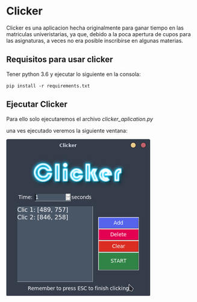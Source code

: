 # Clicker

Clicker es una aplicacion hecha originalmente para ganar tiempo en las matriculas univeristarias, ya que, debido a la poca apertura de cupos para las asignaturas, a veces no era posible inscribirse en algunas materias.

## Requisitos para usar clicker

Tener python 3.6 y ejecutar lo siguiente en la consola:
~~~
pip install -r requirements.txt
~~~

## Ejecutar Clicker

Para ello solo ejecutaremos el archivo *clicker_aplication.py*

una ves ejecutado veremos la siguiente ventana:

![Clicker](Clicker_Image.png)